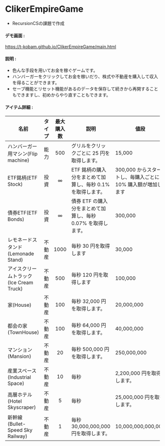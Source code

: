 # ClikerEmpireGame

- RecursionCSの課題で作成

#### デモ画面 : 
https://t-kobam.github.io/ClikerEmpireGame/main.html

#### 説明 : 
- 色んな手段を用いてお金を稼ぐゲームです。
- ハンバーガーをクリックしてお金を稼いだり、株式や不動産を購入して収入を得ることができます。
- セーブ機能とリセット機能があるのデータを保存して続きから再開することもできますし、初めからやり直すこともできます。

#### アイテム詳細 : 
| 名前 | タイプ | 最大購入数 | 説明 | 値段 |
| ---- | ---- | :----: | ---- | ---- |
| ハンバーガー用マシン(Flip machine) | 能力 | 500 | グリルをクリックごとに 25 円を取得します。 | 15,000 |
| ETF銘柄(ETF Stock) | 投資 | ∞ | ETF 銘柄の購入分をまとめて加算し、毎秒 0.1% を取得します。 | 300,000 からスタートし、毎購入ごとに 10% 購入額が増加します |
| 債券ETF(ETF Bonds) |	投資 | ∞ | 債券 ETF の購入分をまとめて加算し、毎秒 0.07% を取得します。 | 300,000 | 
| レモネードスタンド(Lemonade Stand) | 不動産 | 1000 | 毎秒 30 円を取得します | 30,000 |
| アイスクリームトラック(Ice Cream Truck) | 不動産 | 500 | 毎秒 120 円を取得します | 100,000 |
| 家(House) | 不動産 | 100 | 毎秒 32,000 円を取得します。 | 20,000,000 |
| 都会の家(TownHouse) | 不動産 | 100 | 毎秒 64,000 円を取得します。 | 40,000,000 |
| マンション(Mansion) | 不動産 | 20 | 毎秒 500,000 円を取得します。 | 250,000,000 |
| 産業スペース(Industrial Space) | 不動産 | 10 |	毎秒 | 2,200,000 円を取得します。 | 1,000,000,000 | 
| 高層ホテル(Hotel Skyscraper) | 不動産 | 5 |	毎秒 | 25,000,000 円を取得します。 | 10,000,000,000 | 
| 新幹線(Bullet-Speed Sky Railway) | 不動産 | 1 | 毎秒 30,000,000,000 円を取得します。 | 10,000,000,000,000 | 

